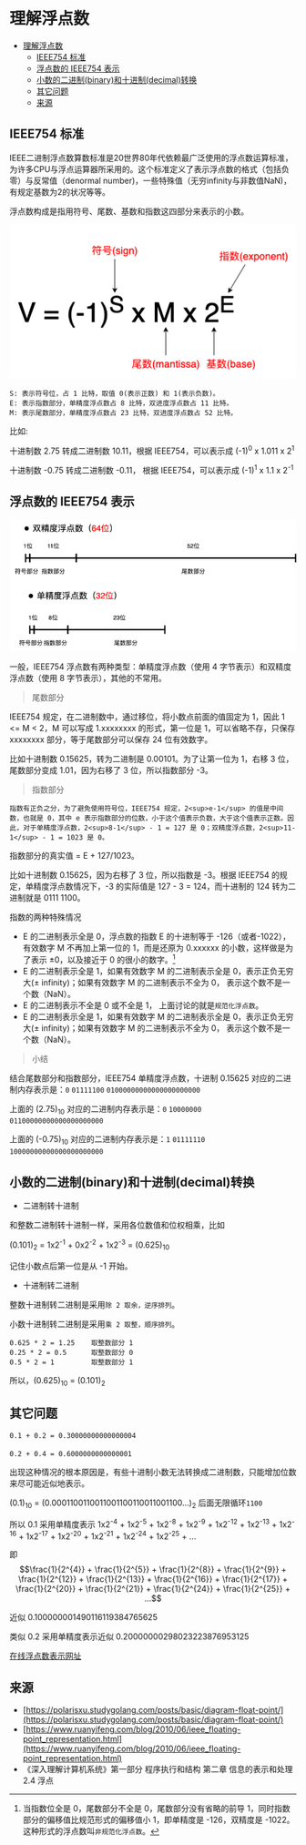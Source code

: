 # 理解浮点数
- [理解浮点数](#理解浮点数)
  - [IEEE754 标准](#ieee754-标准)
  - [浮点数的 IEEE754 表示](#浮点数的-ieee754-表示)
  - [小数的二进制(binary)和十进制(decimal)转换](#小数的二进制binary和十进制decimal转换)
  - [其它问题](#其它问题)
  - [来源](#来源)

## IEEE754 标准
IEEE二进制浮点数算数标准是20世界80年代依赖最广泛使用的浮点数运算标准，为许多CPU与浮点运算器所采用的。这个标准定义了表示浮点数的格式（包括负零）与反常值（denormal number)，一些特殊值（无穷infinity与非数值NaN)，有规定基数为2的状况等等。

浮点数构成是指用符号、尾数、基数和指数这四部分来表示的小数。

![浮点数构成](https://github.com/frank-dc/drawpics/blob/main/the_structure_of_floating_point.png?raw=true)

```text
S: 表示符号位，占 1 比特，取值 0(表示正数) 和 1(表示负数)。
E: 表示指数部分，单精度浮点数占 8 比特，双进度浮点数占 11 比特。
M: 表示尾数部分，单精度浮点数占 23 比特，双进度浮点数占 52 比特。
```

比如:

十进制数 2.75 转成二进制数 10.11，根据 IEEE754，可以表示成 (-1)<sup>0</sup> x 1.011 x 2<sup>1</sup>

十进制数 -0.75 转成二进制数 -0.11， 根据 IEEE754，可以表示成 (-1)<sup>1</sup> x 1.1 x 2<sup>-1</sup>


## 浮点数的 IEEE754 表示
![浮点数的 IEEE754 表示](https://github.com/frank-dc/drawpics/blob/main/ieee754_express_of_floating_point.png?raw=true)

一般，IEEE754 浮点数有两种类型：单精度浮点数（使用 4 字节表示）和双精度浮点数（使用 8 字节表示），其他的不常用。

> 尾数部分

IEEE754 规定，在二进制数中，通过移位，将小数点前面的值固定为 1，因此 1 <= M < 2，M 可以写成 1.xxxxxxxx 的形式，第一位是 1，可以省略不存，只保存 xxxxxxxx 部分，等于尾数部分可以保存 24 位有效数字。

比如十进制数 0.15625，转为二进制是 0.00101。为了让第一位为 1，右移 3 位， 尾数部分变成 1.01，因为右移了 3 位，所以指数部分 -3。

> 指数部分

`指数有正负之分，为了避免使用符号位，IEEE754 规定，2<sup>e-1</sup> 的值是中间数，也就是 0，其中 e 表示指数部分的位数，小于这个值表示负数，大于这个值表示正数。因此，对于单精度浮点数，2<sup>8-1</sup> - 1 = 127 是 0；双精度浮点数，2<sup>11-1</sup> - 1 = 1023 是 0。`

指数部分的真实值 = E + 127/1023。

比如十进制数 0.15625，因为右移了 3 位，所以指数是 -3。根据 IEEE754 的规定，单精度浮点数情况下，-3 的实际值是 127 - 3 = 124，而十进制的 124 转为二进制就是 0111 1100。

指数的两种特殊情况
* E 的二进制表示全是 0，浮点数的指数 E 的十进制等于 -126（或者-1022），有效数字 M 不再加上第一位的 1，而是还原为 0.xxxxxx 的小数，这样做是为了表示 ±0，以及接近于 0 的很小的数字。[^1]
* E 的二进制表示全是 1，如果有效数字 M 的二进制表示全是 0，表示正负无穷大(± infinity)；如果有效数字 M 的二进制表示不全为 0， 表示这个数不是一个数（NaN）。
* E 的二进制表示不全是 0 或不全是 1， 上面讨论的就是`规范化浮点数`。
* E 的二进制表示全是 1，如果有效数字 M 的二进制表示全是 0，表示正负无穷大(± infinity)；如果有效数字 M 的二进制表示不全为 0， 表示这个数不是一个数（NaN）。

[^1]: 当指数位全是 0，尾数部分不全是 0，尾数部分没有省略的前导 1，同时指数部分的偏移值比规范形式的偏移值小 1，即单精度是 -126，双精度是 -1022。这种形式的浮点数叫`非规范化浮点数`。

> 小结

结合尾数部分和指数部分，IEEE754 单精度浮点数，十进制 0.15625 对应的二进制内存表示是：`0` `01111100` `01000000000000000000000`

上面的 (2.75)<sub>10</sub> 对应的二进制内存表示是：`0` `10000000` `01100000000000000000000`

上面的 (-0.75)<sub>10</sub> 对应的二进制内存表示是：`1` `01111110` `10000000000000000000000`


## 小数的二进制(binary)和十进制(decimal)转换
* 二进制转十进制

和整数二进制转十进制一样，采用各位数值和位权相乘，比如

(0.101)<sub>2</sub> = 1x2<sup>-1</sup> + 0x2<sup>-2</sup> + 1x2<sup>-3</sup> = (0.625)<sub>10</sub>

记住小数点后第一位是从 -1 开始。

* 十进制转二进制

整数十进制转二进制是采用`除 2 取余，逆序排列`。

小数十进制转二进制是采用`乘 2 取整，顺序排列`。
```text
0.625 * 2 = 1.25    取整数部分 1
0.25 * 2 = 0.5      取整数部分 0
0.5 * 2 = 1         取整数部分 1
```
所以，(0.625)<sub>10</sub> = (0.101)<sub>2</sub> 


## 其它问题
```text
0.1 + 0.2 = 0.30000000000000004

0.2 + 0.4 = 0.6000000000000001
```
出现这种情况的根本原因是，有些十进制小数无法转换成二进制数，只能增加位数来尽可能近似地表示。

(0.1)<sub>10</sub> = (0.0001100110011001100110011001100...)<sub>2</sub>  后面无限循环`1100`

所以 0.1 采用单精度表示 1x2<sup>-4</sup> + 1x2<sup>-5</sup> + 1x2<sup>-8</sup> + 1x2<sup>-9</sup> + 1x2<sup>-12</sup> + 1x2<sup>-13</sup> + 1x2<sup>-16</sup> + 1x2<sup>-17</sup> + 1x2<sup>-20</sup> + 1x2<sup>-21</sup> + 1x2<sup>-24</sup> + 1x2<sup>-25</sup> + ...

即 
$$\frac{1}{2^{4}} + \frac{1}{2^{5}} + \frac{1}{2^{8}} + \frac{1}{2^{9}} + \frac{1}{2^{12}} + \frac{1}{2^{13}} + \frac{1}{2^{16}} + \frac{1}{2^{17}} + \frac{1}{2^{20}} + \frac{1}{2^{21}} + \frac{1}{2^{24}} + \frac{1}{2^{25}} + ...$$

近似 0.100000001490116119384765625

类似 0.2 采用单精度表示近似 0.20000000298023223876953125

[在线浮点数表示网址](https://baseconvert.com/ieee-754-floating-point)

## 来源
* [https://polarisxu.studygolang.com/posts/basic/diagram-float-point/](https://polarisxu.studygolang.com/posts/basic/diagram-float-point/)
* [https://www.ruanyifeng.com/blog/2010/06/ieee_floating-point_representation.html](https://www.ruanyifeng.com/blog/2010/06/ieee_floating-point_representation.html)
* 《深入理解计算机系统》第一部分 程序执行和结构 第二章 信息的表示和处理 2.4 浮点
